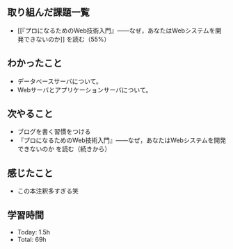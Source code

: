 ## 取り組んだ課題一覧
- [[『プロになるためのWeb技術入門』――なぜ，あなたはWebシステムを開発できないのか]] を読む（55%）
## わかったこと
- データベースサーバについて。
- Webサーバとアプリケーションサーバについて。
## 次やること
- ブログを書く習慣をつける
- 『プロになるためのWeb技術入門』――なぜ，あなたはWebシステムを開発できないのか を読む（続きから）
## 感じたこと
- この本注釈多すぎる笑
## 学習時間
- Today: 1.5h
- Total: 69h